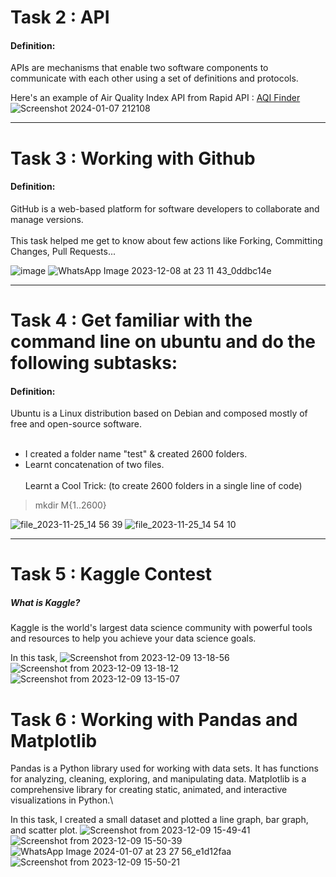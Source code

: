 # Task 2 : API

#### Definition:
APIs are mechanisms that enable two software components to communicate with each other using a set of definitions and protocols. 

Here's an example of Air Quality Index API from Rapid API : [AQI Finder](https://tubular-cajeta-e3c8ed.neatlify.app/)
![Screenshot 2024-01-07 212108](https://github.com/Karthikeyan1508/MARVEL--Batch-4/assets/121244307/93a5dbaa-64e2-4dcb-a73a-73fb1e7a6936)

***

# Task 3 : Working with Github

#### Definition: 
GitHub is a web-based platform for software developers to collaborate and manage versions.\
\
This task helped me get to know about few actions like Forking, Committing Changes, Pull Requests...

![image](https://github.com/Karthikeyan1508/MARVEL--Batch-4/assets/121244307/c2b00cc8-a54a-46ba-a3c3-cdd1ea57d2eb)
![WhatsApp Image 2023-12-08 at 23 11 43_0ddbc14e](https://github.com/Karthikeyan1508/MARVEL--Batch-4/assets/121244307/8471adbf-2711-4032-8b4d-b301bcdd957b)

***

# Task 4 : Get familiar with the command line on ubuntu and do the following subtasks:

#### Definition:
Ubuntu is a Linux distribution based on Debian and composed mostly of free and open-source software.
<br><br>

* I created a folder name "test" & created 2600 folders. 
* Learnt concatenation of two files.
<br><br>
Learnt a Cool Trick: (to create 2600 folders in a single line of code)
> mkdir M{1..2600}

![file_2023-11-25_14 56 39](https://github.com/Karthikeyan1508/MARVEL--Batch-4/assets/121244307/964775c0-078c-4505-b09d-ab2bec83069d)
![file_2023-11-25_14 54 10](https://github.com/Karthikeyan1508/MARVEL--Batch-4/assets/121244307/23182ad8-95cd-4462-8f9e-1aa61fe381c1)

---

# Task 5 : Kaggle Contest

##### What is Kaggle?
Kaggle is the world's largest data science community with powerful tools and resources to help you achieve your data science goals.

In this task, 
![Screenshot from 2023-12-09 13-18-56](https://github.com/Karthikeyan1508/MARVEL--Batch-4/assets/121244307/0a00f737-2eb2-4d7e-8f33-25418e544ab0)
![Screenshot from 2023-12-09 13-18-12](https://github.com/Karthikeyan1508/MARVEL--Batch-4/assets/121244307/8eb26792-694b-4b68-a0be-6c254447fe8d)
![Screenshot from 2023-12-09 13-15-07](https://github.com/Karthikeyan1508/MARVEL--Batch-4/assets/121244307/0f34aec1-1068-46d2-82e6-e8d84ee4ee9d)

# Task 6 : Working with Pandas and Matplotlib

Pandas is a Python library used for working with data sets. It has functions for analyzing, cleaning, exploring, and manipulating data.
Matplotlib is a comprehensive library for creating static, animated, and interactive visualizations in Python.\

In this task, I created a small dataset and plotted a line graph, bar graph, and scatter plot.
![Screenshot from 2023-12-09 15-49-41](https://github.com/Karthikeyan1508/MARVEL--Batch-4/assets/121244307/86e54d16-22f0-4144-9961-07189d0b0f6b)
![Screenshot from 2023-12-09 15-50-39](https://github.com/Karthikeyan1508/MARVEL--Batch-4/assets/121244307/064c7b51-d425-408e-9452-c1cdbceb16a6)
![WhatsApp Image 2024-01-07 at 23 27 56_e1d12faa](https://github.com/Karthikeyan1508/MARVEL--Batch-4/assets/121244307/d371ec59-3e28-4c7b-8928-9b017f0072d0)
![Screenshot from 2023-12-09 15-50-21](https://github.com/Karthikeyan1508/MARVEL--Batch-4/assets/121244307/bcf8acc4-6142-4c6b-8986-1e67ebd7353a)


